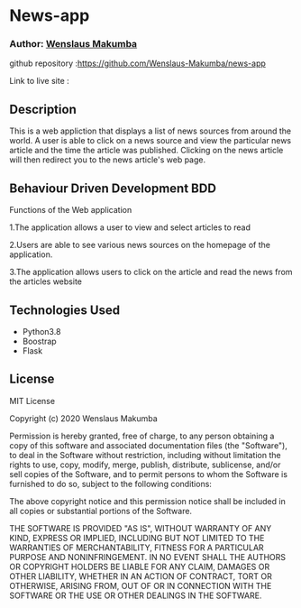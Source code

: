 # News-app 

### Author: [Wenslaus Makumba](https://github.com/Wenslaus-Makumba/news-app)

 github repository :https://github.com/Wenslaus-Makumba/news-app

Link to live site : 
## Description
 
This is a web appliction that displays a list of news sources from around the world. A user is able to click on a news source and view the particular news article and the time the article was published. Clicking on the news article  will then redirect you to the news article's web page.


## Behaviour Driven Development BDD

Functions of the Web application

1.The application allows a user to view and select articles to read

2.Users are able to see various news sources on the homepage of the application.

3.The application allows users to click on the article and read the news from the articles website


## Technologies Used

* Python3.8
* Boostrap
* Flask

## License

MIT License

Copyright (c) 2020 Wenslaus Makumba

Permission is hereby granted, free of charge, to any person obtaining a copy of this software and associated documentation files (the "Software"), to deal in the Software without restriction, including without limitation the rights to use, copy, modify, merge, publish, distribute, sublicense, and/or sell copies of the Software, and to permit persons to whom the Software is furnished to do so, subject to the following conditions:

The above copyright notice and this permission notice shall be included in all copies or substantial portions of the Software.

THE SOFTWARE IS PROVIDED "AS IS", WITHOUT WARRANTY OF ANY KIND, EXPRESS OR IMPLIED, INCLUDING BUT NOT LIMITED TO THE WARRANTIES OF MERCHANTABILITY, FITNESS FOR A PARTICULAR PURPOSE AND NONINFRINGEMENT. IN NO EVENT SHALL THE AUTHORS OR COPYRIGHT HOLDERS BE LIABLE FOR ANY CLAIM, DAMAGES OR OTHER LIABILITY, WHETHER IN AN ACTION OF CONTRACT, TORT OR OTHERWISE, ARISING FROM, OUT OF OR IN CONNECTION WITH THE SOFTWARE OR THE USE OR OTHER DEALINGS IN THE SOFTWARE.



